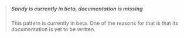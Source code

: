 
> ##### Sandy is currently in beta, documentation is missing
> 
> This pattern is currently in beta. One of the reasons for that is that its documentation is yet to be written.

